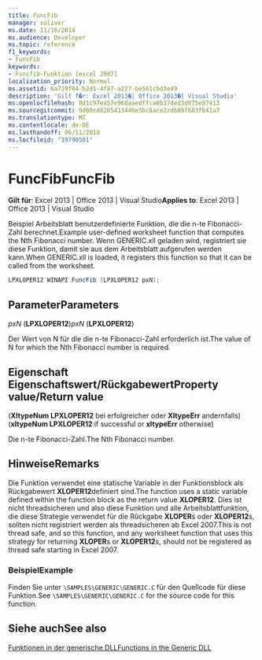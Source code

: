 ```yaml
---
title: FuncFib
manager: soliver
ms.date: 11/16/2014
ms.audience: Developer
ms.topic: reference
f1_keywords:
- FuncFib
keywords:
- Funcfib-Funktion [excel 2007]
localization_priority: Normal
ms.assetid: 6a719f04-b2d1-4f87-a227-be561cbd3e49
description: 'Gilt f�r: Excel 2013�| Office 2013�| Visual Studio'
ms.openlocfilehash: 8d1c97ea57e968aaedffca6b37ded3d875e87413
ms.sourcegitcommit: 9d60cd82b5413446e5bc8ace2cd689f683fb41a7
ms.translationtype: MT
ms.contentlocale: de-DE
ms.lasthandoff: 06/11/2018
ms.locfileid: "19790501"
---
```

# <a name="funcfib"></a><span data-ttu-id="8a744-104">FuncFib</span><span class="sxs-lookup"><span data-stu-id="8a744-104">FuncFib</span></span>

 <span data-ttu-id="8a744-105">**Gilt für**: Excel 2013 | Office 2013 | Visual Studio</span><span class="sxs-lookup"><span data-stu-id="8a744-105">**Applies to**: Excel 2013 | Office 2013 | Visual Studio</span></span> 
  
<span data-ttu-id="8a744-106">Beispiel Arbeitsblatt benutzerdefinierte Funktion, die die n-te Fibonacci-Zahl berechnet.</span><span class="sxs-lookup"><span data-stu-id="8a744-106">Example user-defined worksheet function that computes the Nth Fibonacci number.</span></span> <span data-ttu-id="8a744-107">Wenn GENERIC.xll geladen wird, registriert sie diese Funktion, damit sie aus dem Arbeitsblatt aufgerufen werden kann.</span><span class="sxs-lookup"><span data-stu-id="8a744-107">When GENERIC.xll is loaded, it registers this function so that it can be called from the worksheet.</span></span>
  
```cs
LPXLOPER12 WINAPI FuncFib (LPXLOPER12 pxN);
```

## <a name="parameters"></a><span data-ttu-id="8a744-108">Parameter</span><span class="sxs-lookup"><span data-stu-id="8a744-108">Parameters</span></span>

 <span data-ttu-id="8a744-109">_pxN_ (**LPXLOPER12**)</span><span class="sxs-lookup"><span data-stu-id="8a744-109">_pxN_ (**LPXLOPER12**)</span></span>
  
<span data-ttu-id="8a744-110">Der Wert von N für die die n-te Fibonacci-Zahl erforderlich ist.</span><span class="sxs-lookup"><span data-stu-id="8a744-110">The value of N for which the Nth Fibonacci number is required.</span></span>
  
## <a name="property-valuereturn-value"></a><span data-ttu-id="8a744-111">Eigenschaft Eigenschaftswert/Rückgabewert</span><span class="sxs-lookup"><span data-stu-id="8a744-111">Property value/Return value</span></span>

<span data-ttu-id="8a744-112">(**XltypeNum LPXLOPER12** bei erfolgreicher oder **XltypeErr** andernfalls)</span><span class="sxs-lookup"><span data-stu-id="8a744-112">(**xltypeNum LPXLOPER12** if successful or **xltypeErr** otherwise)</span></span> 
  
<span data-ttu-id="8a744-113">Die n-te Fibonacci-Zahl.</span><span class="sxs-lookup"><span data-stu-id="8a744-113">The Nth Fibonacci number.</span></span>
  
## <a name="remarks"></a><span data-ttu-id="8a744-114">Hinweise</span><span class="sxs-lookup"><span data-stu-id="8a744-114">Remarks</span></span>

<span data-ttu-id="8a744-115">Die Funktion verwendet eine statische Variable in der Funktionsblock als Rückgabewert **XLOPER12**definiert sind.</span><span class="sxs-lookup"><span data-stu-id="8a744-115">The function uses a static variable defined within the function block as the return value **XLOPER12**.</span></span> <span data-ttu-id="8a744-116">Dies ist nicht threadsicheren und also diese Funktion und alle Arbeitsblattfunktion, die diese Strategie verwendet für die Rückgabe **XLOPER**s oder **XLOPER12**s, sollten nicht registriert werden als threadsicheren ab Excel 2007.</span><span class="sxs-lookup"><span data-stu-id="8a744-116">This is not thread safe, and so this function, and any worksheet function that uses this strategy for returning **XLOPER**s or **XLOPER12**s, should not be registered as thread safe starting in Excel 2007.</span></span>
  
### <a name="example"></a><span data-ttu-id="8a744-117">Beispiel</span><span class="sxs-lookup"><span data-stu-id="8a744-117">Example</span></span>

<span data-ttu-id="8a744-118">Finden Sie unter `\SAMPLES\GENERIC\GENERIC.C` für den Quellcode für diese Funktion.</span><span class="sxs-lookup"><span data-stu-id="8a744-118">See  `\SAMPLES\GENERIC\GENERIC.C` for the source code for this function.</span></span> 
  
## <a name="see-also"></a><span data-ttu-id="8a744-119">Siehe auch</span><span class="sxs-lookup"><span data-stu-id="8a744-119">See also</span></span>



[<span data-ttu-id="8a744-120">Funktionen in der generische DLL</span><span class="sxs-lookup"><span data-stu-id="8a744-120">Functions in the Generic DLL</span></span>](functions-in-the-generic-dll.md)

